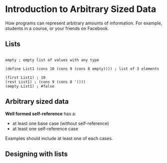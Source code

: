 # Introduction to Arbitrary Sized Data

How programs can represent arbitrary amounts of information. For example, students in a course, or your friends on Facebook.

## Lists
```

empty ; empty list of values with any type

(define List1 (cons 10 (cons 9 (cons 8 empty)))) ; list of 3 elements

(first List1) ; 10
(rest List1) ; (cons 9 (cons 8 '()))
(empty List1) ; #false
```

## Arbitrary sized data 

**Well formed self-reference** has a:
  - at least one base case (without self-reference)
  - at least one self-reference case

Examples should include at least one of each cases.

## Designing with lists
